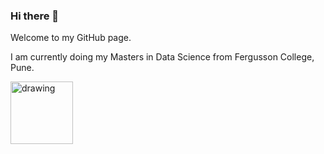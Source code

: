 ### Hi there 👋

Welcome to my GitHub page. 

I am currently doing my Masters in Data Science from Fergusson College, Pune.

<a href="https://www.linkedin.com/in/aditya-avhad/"><img src="https://res.cloudinary.com/importdata/image/upload/v1595012354/linkedin_t9qiwy.png" alt="drawing" width="100"/>
